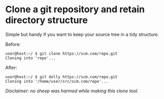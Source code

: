 # Clone a git repository and retain directory structure

Simple but handy if you want to keep your source tree in a tidy structure.

Before:

    user@host:~/ $ git clone https://scm.com/repo.git
    Cloning into 'repo'...

After:

    user@host:~/ $ git dolly https://scm.com/repo.git
    Cloning into '/home/user/src/scm.com/repo'...

_Disclaimer: no sheep was harmed while making this clone tool._
